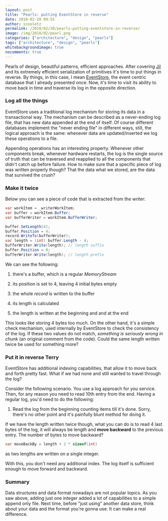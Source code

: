```yaml
---
layout: post
title: "Pearls: putting EventStore in reverse"
date: 2018-02-20 09:55
author: scooletz
permalink: /2018/02/20/pearls-putting-eventstore-in-reverse/
image: /img/2018/02/pearl.png
categories: ["architecture", "design", "pearls"]
tags: ["architecture", "design", "pearls"]
whitebackgroundimage: true
nocomments: true
---
```


Pearls of design, beautiful patterns, efficient approaches. After covering [Jil](http://blog.scooletz.com/2018/02/05/pearls-jil-primitive-serialization/) and its extremely efficient serialization of primitives it's time to put things in reverse. By things, in this case, I mean [EventStore](http://blog.scooletz.com/2014/06/11/pearls-eventstore-transaction-log/), the event centric database that I already presented once. Now, it's time to visit its ability to move back in time and traverse its log in the opposite direction.

### Log all the things

EventStore uses a traditional log mechanism for storing its data in a transactional way. The mechanism can be described as a never-ending log file, that has new data appended at the end of itself. Of course different databases implement the "never ending file" in different ways, still, the logical approach is the same: whenever data are updated/inserted we log these operations to a file.

Appending operations has an interesting property. Whenever other components break, whenever hardware restarts, the log is the single source of truth that can be traversed and reapplied to all the components that didn't catch up before failure. How to make sure that a specific piece of log was written properly though? That the data what we stored, are the data that survived the crush?

### Make it twice

Below you can see a piece of code that is extracted from the writer:

```csharp
var workItem = _writerWorkItem;
var buffer = workItem.Buffer;
var bufferWriter = workItem.BufferWriter;

buffer.SetLength(4);
buffer.Position = 4;
record.WriteTo(bufferWriter);
var length = (int) buffer.Length - 4;
bufferWriter.Write(length); // length suffix
buffer.Position = 0;
bufferWriter.Write(length); // length prefix
```

We can see the following:

1. there's a buffer, which is a regular *MemoryStream*
1. its position is set to 4, leaving 4 initial bytes empty
1. the whole *record* is written to the buffer

1. its length is calculated
1. the length is written at the beginning and and at the end

This looks like storing 4 bytes too much. On the other hand, it's a simple check mechanism, used internally by EventStore to check the consistency of the log. If these two values do not match, *something is seriously wrong in chunk* (an original comment from the code). Could the same length written twice be used for something more?

### Put it in reverse Terry

EventStore has additional indexing capabilities, that allow it to move back and forth pretty fast. What if we had none and still wanted to travel through the log?

Consider the following scenario. You use a log approach for you service. Then, for any reason you need to read 10th entry from the end. Having a regular log, you'd need to do the following:

1. Read the log from the beginning counting items till it's done. Sorry, there's no other point and it's painfully blunt method for doing it.

If we have the length written twice though, what you can do is to read 4 last bytes of the log, it will always be length and **move backward** to the previous entry. The number of bytes to move backward?

```csharp
var moveBackBy = length + 2 * sizeof(int)
```

as two lengths are written on a single integer.

With this, you don't need any additional index. The log itself is sufficient enough to move forward and backward.

### Summary

Data structures and data format nowadays are not popular topics. As you saw above, adding just one integer added a lot of capabilities to a simple append only file. Next time, before "just using" another data store, think about your data and the format you're gonna use. It can make a real difference.
